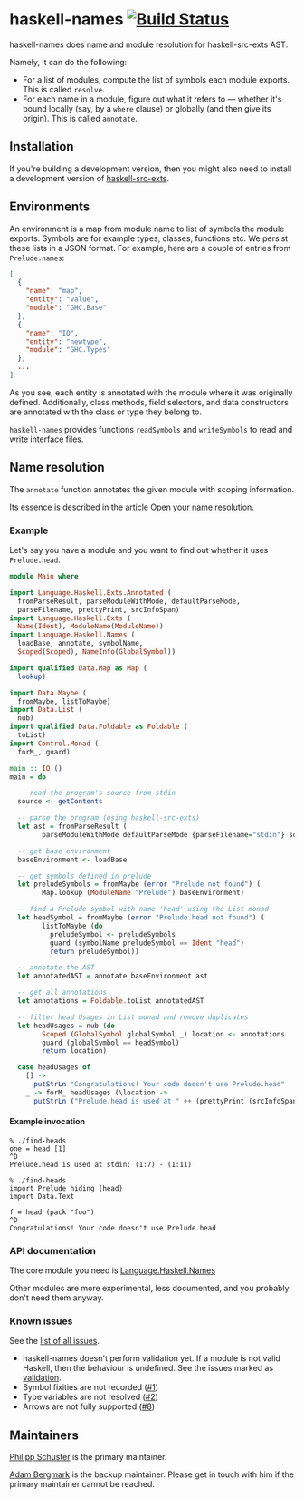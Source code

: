 haskell-names [![Build Status](https://travis-ci.org/phischu/haskell-names.svg?branch=master)](https://travis-ci.org/phischu/haskell-names)
=============

haskell-names does name and module resolution for haskell-src-exts AST.

Namely, it can do the following:

* For a list of modules, compute the list of symbols each module exports.
  This is called `resolve`.
* For each name in a module, figure out what it refers to — whether it's bound
  locally (say, by a `where` clause) or globally (and then give its origin).
  This is called `annotate`.

Installation
------------

If you're building a development version, then you might also need to install
a development version of [haskell-src-exts][hse].

[hse]: https://github.com/haskell-suite/haskell-src-exts


Environments
-----------------

An environment is a map from module name to list of symbols the module exports.
Symbols are for example types, classes, functions etc. We persist these lists in
a JSON format.
For example, here are a couple of entries from `Prelude.names`:

``` json
[
  {
    "name": "map",
    "entity": "value",
    "module": "GHC.Base"
  },
  {
    "name": "IO",
    "entity": "newtype",
    "module": "GHC.Types"
  },
  ...
]
```

As you see, each entity is annotated with the module where it was
originally defined. Additionally, class methods, field selectors, and data
constructors are annotated with the class or type they belong to.

`haskell-names` provides functions `readSymbols` and `writeSymbols`
to read and write interface files.

Name resolution
---------------

The `annotate` function annotates the given module with scoping information.

Its essence is described in the article [Open your name resolution][openrec].

[openrec]: http://ro-che.info/articles/2013-03-04-open-name-resolution.html

### Example

Let's say you have a module and you want to find out whether it uses
`Prelude.head`.

``` haskell
module Main where

import Language.Haskell.Exts.Annotated (
  fromParseResult, parseModuleWithMode, defaultParseMode,
  parseFilename, prettyPrint, srcInfoSpan)
import Language.Haskell.Exts (
  Name(Ident), ModuleName(ModuleName))
import Language.Haskell.Names (
  loadBase, annotate, symbolName,
  Scoped(Scoped), NameInfo(GlobalSymbol))

import qualified Data.Map as Map (
  lookup)

import Data.Maybe (
  fromMaybe, listToMaybe)
import Data.List (
  nub)
import qualified Data.Foldable as Foldable (
  toList)
import Control.Monad (
  forM_, guard)

main :: IO ()
main = do

  -- read the program's source from stdin
  source <- getContents

  -- parse the program (using haskell-src-exts)
  let ast = fromParseResult (
        parseModuleWithMode defaultParseMode {parseFilename="stdin"} source)

  -- get base environment
  baseEnvironment <- loadBase

  -- get symbols defined in prelude
  let preludeSymbols = fromMaybe (error "Prelude not found") (
        Map.lookup (ModuleName "Prelude") baseEnvironment)

  -- find a Prelude symbol with name 'head' using the List monad
  let headSymbol = fromMaybe (error "Prelude.head not found") (
        listToMaybe (do
          preludeSymbol <- preludeSymbols
          guard (symbolName preludeSymbol == Ident "head")
          return preludeSymbol))

  -- annotate the AST
  let annotatedAST = annotate baseEnvironment ast

  -- get all annotations
  let annotations = Foldable.toList annotatedAST

  -- filter head Usages in List monad and remove duplicates
  let headUsages = nub (do
        Scoped (GlobalSymbol globalSymbol _) location <- annotations
        guard (globalSymbol == headSymbol)
        return location)

  case headUsages of
    [] ->
      putStrLn "Congratulations! Your code doesn't use Prelude.head"
    _ -> forM_ headUsages (\location ->
      putStrLn ("Prelude.head is used at " ++ (prettyPrint (srcInfoSpan location))))

```

#### Example invocation


    % ./find-heads 
    one = head [1]
    ^D
    Prelude.head is used at stdin: (1:7) - (1:11)

    % ./find-heads
    import Prelude hiding (head)
    import Data.Text

    f = head (pack "foo")
    ^D
    Congratulations! Your code doesn't use Prelude.head

### API documentation

The core module you need is [Language.Haskell.Names][]

Other modules are more experimental, less documented, and you probably don't need
them anyway.

[doc-index]: http://haskell-suite.github.io/docs/haskell-names/
[Language.haskell.Names]: http://haskell-suite.github.io/docs/haskell-names/Language-Haskell-Names.html

### Known issues

See the [list of all issues][issues].

* haskell-names doesn't perform validation yet. If a module is not valid
  Haskell, then the behaviour is undefined. See the issues marked as
  [validation][].
* Symbol fixities are not recorded ([#1][])
* Type variables are not resolved ([#2][])
* Arrows are not fully supported ([#8][])

[issues]: https://github.com/haskell-suite/haskell-names/issues/
[#1]: https://github.com/haskell-suite/haskell-names/issues/1
[#2]: https://github.com/haskell-suite/haskell-names/issues/2
[#8]: https://github.com/haskell-suite/haskell-names/issues/8
[#32]: https://github.com/haskell-suite/haskell-names/issues/32
[validation]: https://github.com/haskell-suite/haskell-names/issues?labels=validation&page=1&state=open

Maintainers
-----------

[Philipp Schuster](https://github.com/phischu) is the primary maintainer.

[Adam Bergmark](https://github.com/bergmark) is the backup maintainer. Please
get in touch with him if the primary maintainer cannot be reached.

